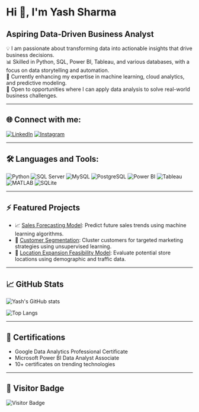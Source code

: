 # Hi 👋, I'm Yash Sharma

## Aspiring Data-Driven Business Analyst

💡 I am passionate about transforming data into actionable insights that drive business decisions.  
📊 Skilled in Python, SQL, Power BI, Tableau, and various databases, with a focus on data storytelling and automation.  
🌱 Currently enhancing my expertise in machine learning, cloud analytics, and predictive modeling.  
🚀 Open to opportunities where I can apply data analysis to solve real-world business challenges.

---

## 🌐 Connect with me:
[![LinkedIn](https://img.shields.io/badge/LinkedIn-blue?logo=linkedin&logoColor=white)](https://www.linkedin.com/in/your-linkedin/)
[![Instagram](https://img.shields.io/badge/Instagram-E4405F?logo=instagram&logoColor=white)](https://www.instagram.com/your-instagram/)

---

## 🛠️ Languages and Tools:
![Python](https://img.shields.io/badge/Python-3776AB?logo=python&logoColor=white)
![SQL Server](https://img.shields.io/badge/SQL%20Server-CC2927?logo=microsoft-sql-server&logoColor=white)
![MySQL](https://img.shields.io/badge/MySQL-4479A1?logo=mysql&logoColor=white)
![PostgreSQL](https://img.shields.io/badge/PostgreSQL-336791?logo=postgresql&logoColor=white)
![Power BI](https://img.shields.io/badge/Power%20BI-F2C811?logo=powerbi&logoColor=black)
![Tableau](https://img.shields.io/badge/Tableau-E97627?logo=tableau&logoColor=white)
![MATLAB](https://img.shields.io/badge/MATLAB-0076A8?logo=mathworks&logoColor=white)
![SQLite](https://img.shields.io/badge/SQLite-003B57?logo=sqlite&logoColor=white)

---

## ⚡ Featured Projects
- 📈 [Sales Forecasting Model](https://github.com/your-repo): Predict future sales trends using machine learning algorithms.
- 🛒 [Customer Segmentation](https://github.com/your-repo): Cluster customers for targeted marketing strategies using unsupervised learning.
- 🏪 [Location Expansion Feasibility Model](https://github.com/your-repo): Evaluate potential store locations using demographic and traffic data.

---

## 📈 GitHub Stats
![Yash's GitHub stats](https://github-readme-stats.vercel.app/api?username=YashSharmaYS&show_icons=true&theme=dark)

![Top Langs](https://github-readme-stats.vercel.app/api/top-langs/?username=YashSharmaYS&layout=compact&theme=dark)

---

## 🏅 Certifications
- Google Data Analytics Professional Certificate
- Microsoft Power BI Data Analyst Associate
- 10+ certificates on trending technologies

---

## 🚀 Visitor Badge
![Visitor Badge](https://visitor-badge.laobi.icu/badge?page_id=YashSharmaYS.YashSharmaYS)
